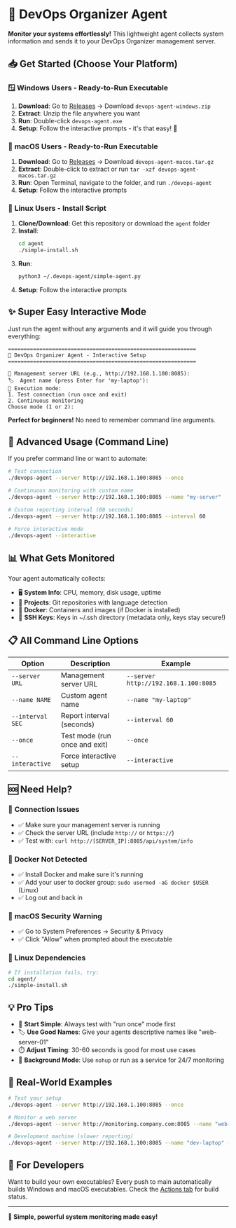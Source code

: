 # 🚀 DevOps Organizer Agent

**Monitor your systems effortlessly!** This lightweight agent collects system information and sends it to your DevOps Organizer management server.

## 📥 Get Started (Choose Your Platform)

### 🪟 **Windows Users** - Ready-to-Run Executable
1. **Download**: Go to [Releases](../../releases) → Download `devops-agent-windows.zip`
2. **Extract**: Unzip the file anywhere you want
3. **Run**: Double-click `devops-agent.exe` 
4. **Setup**: Follow the interactive prompts - it's that easy! 🎉

### 🍎 **macOS Users** - Ready-to-Run Executable  
1. **Download**: Go to [Releases](../../releases) → Download `devops-agent-macos.tar.gz`
2. **Extract**: Double-click to extract or run `tar -xzf devops-agent-macos.tar.gz`
3. **Run**: Open Terminal, navigate to the folder, and run `./devops-agent`
4. **Setup**: Follow the interactive prompts

### 🐧 **Linux Users** - Install Script
1. **Clone/Download**: Get this repository or download the `agent` folder
2. **Install**: 
   ```bash
   cd agent
   ./simple-install.sh
   ```
3. **Run**: 
   ```bash
   python3 ~/.devops-agent/simple-agent.py
   ```
4. **Setup**: Follow the interactive prompts

## ✨ **Super Easy Interactive Mode**

Just run the agent without any arguments and it will guide you through everything:

```
============================================================
🚀 DevOps Organizer Agent - Interactive Setup
============================================================

📡 Management server URL (e.g., http://192.168.1.100:8085): 
🏷️  Agent name (press Enter for 'my-laptop'): 
🔧 Execution mode:
1. Test connection (run once and exit)
2. Continuous monitoring
Choose mode (1 or 2): 
```

**Perfect for beginners!** No need to remember command line arguments.

## 🔧 Advanced Usage (Command Line)

If you prefer command line or want to automate:

```bash
# Test connection
./devops-agent --server http://192.168.1.100:8085 --once

# Continuous monitoring with custom name
./devops-agent --server http://192.168.1.100:8085 --name "my-server"

# Custom reporting interval (60 seconds)
./devops-agent --server http://192.168.1.100:8085 --interval 60

# Force interactive mode
./devops-agent --interactive
```

## 📊 What Gets Monitored

Your agent automatically collects:

- 🖥️ **System Info**: CPU, memory, disk usage, uptime
- 📁 **Projects**: Git repositories with language detection  
- 🐳 **Docker**: Containers and images (if Docker is installed)
- 🔑 **SSH Keys**: Keys in ~/.ssh directory (metadata only, keys stay secure!)

## 📋 All Command Line Options

| Option | Description | Example |
|--------|-------------|---------|
| `--server URL` | Management server URL | `--server http://192.168.1.100:8085` |
| `--name NAME` | Custom agent name | `--name "my-laptop"` |
| `--interval SEC` | Report interval (seconds) | `--interval 60` |
| `--once` | Test mode (run once and exit) | `--once` |
| `--interactive` | Force interactive setup | `--interactive` |

## 🆘 Need Help?

### 🔗 **Connection Issues**
- ✅ Make sure your management server is running
- ✅ Check the server URL (include `http://` or `https://`)
- ✅ Test with: `curl http://[SERVER_IP]:8085/api/system/info`

### 🐳 **Docker Not Detected**
- ✅ Install Docker and make sure it's running
- ✅ Add your user to docker group: `sudo usermod -aG docker $USER` (Linux)
- ✅ Log out and back in

### 🍎 **macOS Security Warning**
- ✅ Go to System Preferences → Security & Privacy
- ✅ Click "Allow" when prompted about the executable

### 🐧 **Linux Dependencies**
```bash
# If installation fails, try:
cd agent/
./simple-install.sh
```

## 💡 Pro Tips

- 🎯 **Start Simple**: Always test with "run once" mode first
- 🏷️ **Use Good Names**: Give your agents descriptive names like "web-server-01"
- ⏱️ **Adjust Timing**: 30-60 seconds is good for most use cases
- 🔄 **Background Mode**: Use `nohup` or run as a service for 24/7 monitoring

## 🎯 Real-World Examples

```bash
# Test your setup
./devops-agent --server http://192.168.1.100:8085 --once

# Monitor a web server
./devops-agent --server http://monitoring.company.com:8085 --name "web-server-01"

# Development machine (slower reporting)
./devops-agent --server http://192.168.1.100:8085 --name "dev-laptop" --interval 120
```

## 🔨 For Developers

Want to build your own executables? Every push to main automatically builds Windows and macOS executables. Check the [Actions tab](../../actions) for build status.

---

**🚀 Simple, powerful system monitoring made easy!**